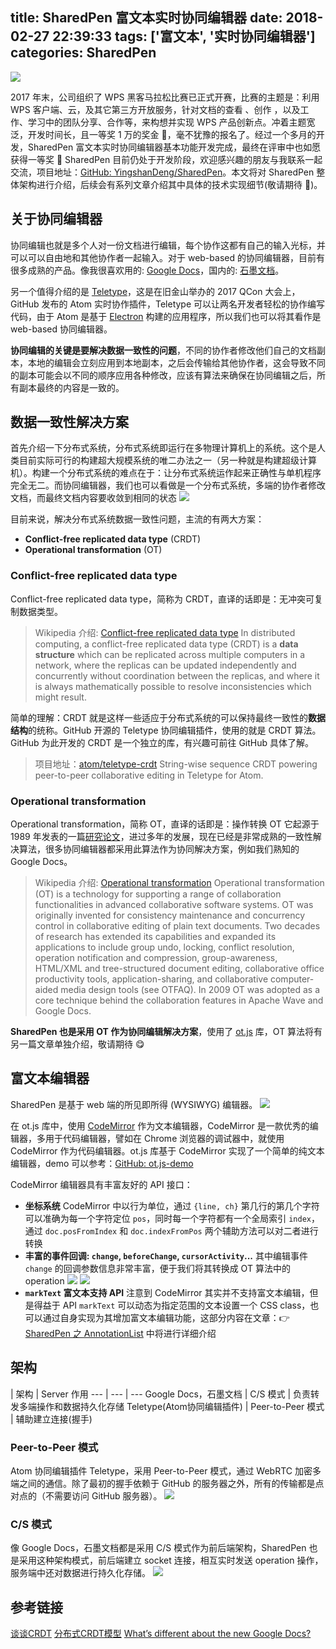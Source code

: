 title: SharedPen 富文本实时协同编辑器
date: 2018-02-27 22:39:33
tags: ['富文本', '实时协同编辑器']
categories: SharedPen
---

![](http://7vikhl.com1.z0.glb.clouddn.com/SharedPen-Main.png)

2017 年末，公司组织了 WPS 黑客马拉松比赛已正式开赛，比赛的主题是：利用 WPS 客户端、云，及其它第三方开放服务，针对文档的查看 、创作 ，以及工作、学习中的团队分享、合作等，来构想并实现 WPS 产品创新点。冲着主题宽泛，开发时间长，且一等奖 1 万的奖金 🤑，毫不犹豫的报名了。经过一个多月的开发，SharedPen 富文本实时协同编辑器基本功能开发完成，最终在评审中也如愿获得一等奖 👏
SharedPen 目前仍处于开发阶段，欢迎感兴趣的朋友与我联系一起交流，项目地址：[GitHub: YingshanDeng/SharedPen](https://github.com/YingshanDeng/SharedPen)。本文将对 SharedPen 整体架构进行介绍，后续会有系列文章介绍其中具体的技术实现细节(敬请期待 🎏)。

<!-- more -->

## 关于协同编辑器
协同编辑也就是多个人对一份文档进行编辑，每个协作这都有自己的输入光标，并可以可以自由地和其他协作者一起输入。对于 web-based 的协同编辑器，目前有很多成熟的产品。像我很喜欢用的: [Google Docs](https://www.google.com/docs/about/)，国内的: [石墨文档](https://shimo.im/)。

另一个值得介绍的是 [Teletype](https://teletype.atom.io/)，这是在旧金山举办的 2017 QCon 大会上，GitHub 发布的 Atom 实时协作插件，Teletype 可以让两名开发者轻松的协作编写代码，由于 Atom 是基于 [Electron](https://electronjs.org/) 构建的应用程序，所以我们也可以将其看作是 web-based 协同编辑器。

**协同编辑的关键是要解决数据一致性的问题**，不同的协作者修改他们自己的文档副本，本地的编辑会立刻应用到本地副本，之后会传输给其他协作者，这会导致不同的副本可能会以不同的顺序应用各种修改，应该有算法来确保在协同编辑之后，所有副本最终的内容是一致的。

## 数据一致性解决方案
首先介绍一下分布式系统，分布式系统即运行在多物理计算机上的系统。这个是人类目前实际可行的构建超大规模系统的唯二办法之一（另一种就是构建超级计算机）。构建一个分布式系统的难点在于：让分布式系统运作起来正确性与单机程序完全无二。而协同编辑器，我们也可以看做是一个分布式系统，多端的协作者修改文档，而最终文档内容要收敛到相同的状态
![](http://7vikhl.com1.z0.glb.clouddn.com/real-time-portals-fa6fa303e261b1679024081d6229c9f9.png)

目前来说，解决分布式系统数据一致性问题，主流的有两大方案：
- **Conflict-free replicated data type** (CRDT)
- **Operational transformation** (OT)

### Conflict-free replicated data type
Conflict-free replicated data type，简称为 CRDT，直译的话即是：无冲突可复制数据类型。
> Wikipedia 介绍: [Conflict-free replicated data type](https://en.wikipedia.org/wiki/Conflict-free_replicated_data_type)
In distributed computing, a conflict-free replicated data type (CRDT) is a **data structure** which can be replicated across multiple computers in a network, where the replicas can be updated independently and concurrently without coordination between the replicas, and where it is always mathematically possible to resolve inconsistencies which might result.

简单的理解：CRDT 就是这样一些适应于分布式系统的可以保持最终一致性的**数据结构**的统称。GitHub 开源的 Teletype 协同编辑插件，使用的就是 CRDT 算法。GitHub 为此开发的 CRDT 是一个独立的库，有兴趣可前往 GitHub 具体了解。
> 项目地址：[atom/teletype-crdt](https://github.com/atom/teletype-crdt) String-wise sequence CRDT powering peer-to-peer collaborative editing in Teletype for Atom.

### Operational transformation
Operational transformation，简称 OT，直译的话即是：操作转换
OT 它起源于 1989 年发表的一篇[研究论文](https://dl.acm.org/citation.cfm?doid=67544.66963)，进过多年的发展，现在已经是非常成熟的一致性解决算法，很多协同编辑器都采用此算法作为协同解决方案，例如我们熟知的 Google Docs。
> Wikipedia 介绍: [Operational transformation](https://en.wikipedia.org/wiki/Operational_transformation)
Operational transformation (OT) is a technology for supporting a range of collaboration functionalities in advanced collaborative software systems. OT was originally invented for consistency maintenance and concurrency control in collaborative editing of plain text documents. Two decades of research has extended its capabilities and expanded its applications to include group undo, locking, conflict resolution, operation notification and compression, group-awareness, HTML/XML and tree-structured document editing, collaborative office productivity tools, application-sharing, and collaborative computer-aided media design tools (see OTFAQ). In 2009 OT was adopted as a core technique behind the collaboration features in Apache Wave and Google Docs.

**SharedPen 也是采用 OT 作为协同编辑解决方案**，使用了 [ot.js](https://github.com/Operational-Transformation/ot.js) 库，OT 算法将有另一篇文章单独介绍，敬请期待 😋

## 富文本编辑器
SharedPen 是基于 web 端的所见即所得 (WYSIWYG) 编辑器。
![](http://7vikhl.com1.z0.glb.clouddn.com/sharedpen.png)

在 ot.js 库中，使用 [CodeMirror](https://codemirror.net/) 作为文本编辑器，CodeMirror 是一款优秀的编辑器，多用于代码编辑器，譬如在 Chrome 浏览器的调试器中，就使用 CodeMirror 作为代码编辑器。ot.js 库基于 CodeMirror 实现了一个简单的纯文本编辑器，demo 可以参考：[GitHub: ot.js-demo](https://github.com/YingshanDeng/ot.js-demo)

CodeMirror 编辑器具有丰富友好的 API 接口：
- **坐标系统**
  CodeMirror 中以行为单位，通过 `{line, ch}` 第几行的第几个字符可以准确为每一个字符定位 `pos`，同时每一个字符都有一个全局索引 `index`，通过 `doc.posFromIndex` 和 `doc.indexFromPos` 两个辅助方法可以对二者进行转换
- **丰富的事件回调: `change`, `beforeChange`, `cursorActivity`...**
其中编辑事件 `change` 的回调参数信息非常丰富，便于我们将其转换成 OT 算法中的 operation
![](http://7vikhl.com1.z0.glb.clouddn.com/codemirror-change-insert.png)
![](http://7vikhl.com1.z0.glb.clouddn.com/codemirror-change-delete.png)
- **`markText` 富文本支持 API**
  注意到 CodeMirror 其实并不支持富文本编辑，但是得益于 API `markText` 可以动态为指定范围的文本设置一个 CSS class，也可以通过自身实现为其增加富文本编辑功能，这部分内容在文章：👉 [SharedPen 之 AnnotationList](https://objcer.com/2018/02/27/SharedPen-AnnotationList/) 中将进行详细介绍

## 架构
 | 架构 | Server 作用
--- | --- | ---
Google Docs，石墨文档 | C/S 模式 | 负责转发多端操作和数据持久化存储
Teletype(Atom协同编辑插件) | Peer-to-Peer 模式 | 辅助建立连接(握手)

### Peer-to-Peer 模式
Atom 协同编辑插件 Teletype，采用 Peer-to-Peer 模式，通过 WebRTC 加密多端之间的通信。除了最初的握手依赖于 GitHub 的服务器之外，所有的传输都是点对点的（不需要访问 GitHub 服务器）。
![](http://7vikhl.com1.z0.glb.clouddn.com/sharedpen-peer-to-peer.png?t=1)

### C/S 模式
像 Google Docs，石墨文档都是采用 C/S 模式作为前后端架构，SharedPen 也是采用这种架构模式，前后端建立 socket 连接，相互实时发送 operation 操作，服务端中还对数据进行持久化存储。
![](http://7vikhl.com1.z0.glb.clouddn.com/sharedpen-client-server.png)

## 参考链接
[谈谈CRDT](http://liyu1981.github.io/what-is-CRDT/)
[分布式CRDT模型](http://www.jdon.com/artichect/crdt.html)
[What’s different about the new Google Docs?](https://drive.googleblog.com/2010/05/whats-different-about-new-google-docs.html)
